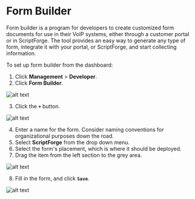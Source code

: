 # Form Builder

Form builder is a program for developers to create customized form documents for use in their VoIP systems, either through a customer portal or in ScriptForge. The tool provides an easy way to generate any type of form, integrate it with your portal, or ScriptForge, and start collecting information.

To set up form builder from the dashboard:
1. Click **Management** > **Developer**.
2. Click **Form Builder**.

  ![alt text][form-builder]

3. Click the **`+`** button.

  ![alt text][form-builder-1]

4. Enter a name for the form. Consider naming conventions for organizational purposes down the road.
5. Select **ScriptForge** from the drop down menu.
6. Select the form's placement, which is where it should be deployed.
7. Drag the item from the left section to the grey area.

  ![alt text][form-builder-2]

8. Fill in the form, and click **`Save`**.

  ![alt text][form-builder-3]


[form-builder]: https://raw.githubusercontent.com/digipigeon/connexcs-user-docs/master/img/form-builder.png "form-builder"
[form-builder-1]: https://raw.githubusercontent.com/digipigeon/connexcs-user-docs/master/img/form-builder-1.png "form-builder-1"
[form-builder-2]: https://raw.githubusercontent.com/digipigeon/connexcs-user-docs/master/img/form-builder-2.png "form-builder-2"
[form-builder-3]: https://raw.githubusercontent.com/digipigeon/connexcs-user-docs/master/img/form-builder-3.png "form-builder-3"
